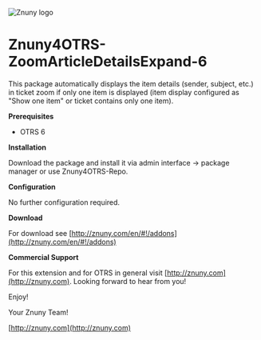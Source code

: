 ![Znuny logo](http://znuny.com/assets/images/logo_small.png)

Znuny4OTRS-ZoomArticleDetailsExpand-6
=================
This package automatically displays the item details (sender, subject, etc.) in ticket zoom if only one item is displayed (item display configured as "Show one item" or ticket contains only one item).

**Prerequisites**

- OTRS 6

**Installation**

Download the package and install it via admin interface -> package manager or use Znuny4OTRS-Repo.

**Configuration**

No further configuration required.

**Download**

For download see [http://znuny.com/en/#!/addons](http://znuny.com/en/#!/addons)

**Commercial Support**

For this extension and for OTRS in general visit [http://znuny.com](http://znuny.com). Looking forward to hear from you!

Enjoy!

 Your Znuny Team!

 [http://znuny.com](http://znuny.com)
